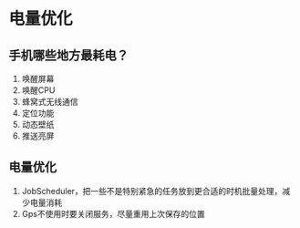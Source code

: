 # 电量优化

## 手机哪些地方最耗电？

1. 唤醒屏幕
2. 唤醒CPU
3. 蜂窝式无线通信
4. 定位功能
5. 动态壁纸
6. 推送亮屏



## 电量优化

1. JobScheduler，把一些不是特别紧急的任务放到更合适的时机批量处理，减少电量消耗
2. Gps不使用时要关闭服务，尽量重用上次保存的位置